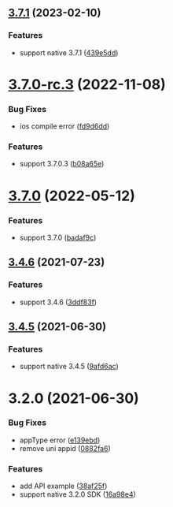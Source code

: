 ## [3.7.1](https://github.com/AgoraIO-Community/Agora-Uniapp-SDK/compare/v3.4.6...v3.7.1) (2023-02-10)


### Features

* support native 3.7.1 ([439e5dd](https://github.com/AgoraIO-Community/Agora-Uniapp-SDK/commit/439e5dd5c69462889b9aea415c7798bdda85bb7e))

# [3.7.0-rc.3](https://github.com/AgoraIO-Community/Agora-Uniapp-SDK/compare/v3.7.0...v3.7.0-rc.3) (2022-11-08)


### Bug Fixes

* ios compile error ([fd9d6dd](https://github.com/AgoraIO-Community/Agora-Uniapp-SDK/commit/fd9d6dd25961ea59550fcd9930370121ebe72412))


### Features

* support 3.7.0.3 ([b08a65e](https://github.com/AgoraIO-Community/Agora-Uniapp-SDK/commit/b08a65e791cbe18fc62903378d8be3359803f6dd))

# [3.7.0](https://github.com/AgoraIO-Community/Agora-Uniapp-SDK/compare/v3.4.6...v3.7.0) (2022-05-12)


### Features

* support 3.7.0 ([badaf9c](https://github.com/AgoraIO-Community/Agora-Uniapp-SDK/commit/badaf9cb62b059a0c237cf93a5cb2f57d9ff314b))

## [3.4.6](https://github.com/AgoraIO-Community/Agora-Uniapp-SDK/compare/v3.4.5...v3.4.6) (2021-07-23)


### Features

* support 3.4.6 ([3ddf83f](https://github.com/AgoraIO-Community/Agora-Uniapp-SDK/commit/3ddf83f2102a21f93cca4373070d90151af6733c))

## [3.4.5](https://github.com/AgoraIO-Community/Agora-Uniapp-SDK/compare/v3.2.0...v3.4.5) (2021-06-30)


### Features

* support native 3.4.5 ([9afd6ac](https://github.com/AgoraIO-Community/Agora-Uniapp-SDK/commit/9afd6ac3a2d6c52edb270660db5245b5035e626b))

# 3.2.0 (2021-06-30)


### Bug Fixes

* appType error ([e139ebd](https://github.com/AgoraIO-Community/Agora-Uniapp-SDK/commit/e139ebd062861b8b721195f3343d5882b249f86c))
* remove uni appid ([0882fa6](https://github.com/AgoraIO-Community/Agora-Uniapp-SDK/commit/0882fa64a5a1407d65fff857fa928acb790c2987))


### Features

* add API example ([38af25f](https://github.com/AgoraIO-Community/Agora-Uniapp-SDK/commit/38af25f4179ad6b384057f65af2f6bffc7bd8d78))
* support native 3.2.0 SDK ([16a98e4](https://github.com/AgoraIO-Community/Agora-Uniapp-SDK/commit/16a98e40be3b9b0cfe0d2275d9ec6468daab3a79))

